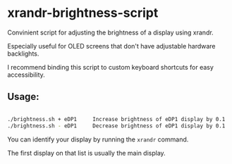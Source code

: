 # xrandr-brightness-script
Convinient script for adjusting the brightness of a display using xrandr.

Especially useful for OLED screens that don't have adjustable hardware backlights.

I recommend binding this script to custom keyboard shortcuts for easy accessibility.

## Usage:
```sh

./brightness.sh + eDP1     Increase brightness of eDP1 display by 0.1
./brightness.sh - eDP1     Decrease brightness of eDP1 display by 0.1
```
You can identify your display by running the `xrandr` command.

The first display on that list is usually the main display.

